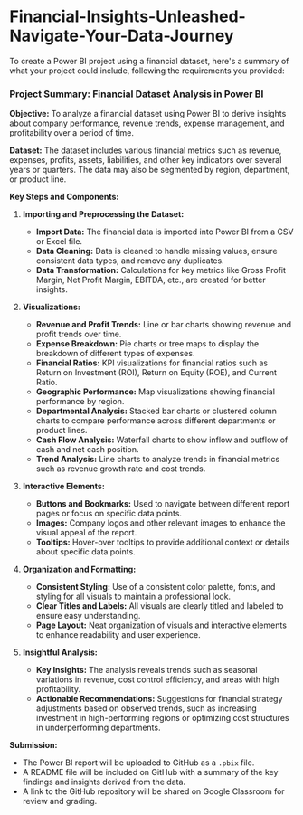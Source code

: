 # Financial-Insights-Unleashed-Navigate-Your-Data-Journey

To create a Power BI project using a financial dataset, here's a summary of what your project could include, following the requirements you provided:

### Project Summary: Financial Dataset Analysis in Power BI

**Objective:**
To analyze a financial dataset using Power BI to derive insights about company performance, revenue trends, expense management, and profitability over a period of time.

**Dataset:**
The dataset includes various financial metrics such as revenue, expenses, profits, assets, liabilities, and other key indicators over several years or quarters. The data may also be segmented by region, department, or product line.

**Key Steps and Components:**

1. **Importing and Preprocessing the Dataset:**
   - **Import Data:** The financial data is imported into Power BI from a CSV or Excel file.
   - **Data Cleaning:** Data is cleaned to handle missing values, ensure consistent data types, and remove any duplicates.
   - **Data Transformation:** Calculations for key metrics like Gross Profit Margin, Net Profit Margin, EBITDA, etc., are created for better insights.

2. **Visualizations:**
   - **Revenue and Profit Trends:** Line or bar charts showing revenue and profit trends over time.
   - **Expense Breakdown:** Pie charts or tree maps to display the breakdown of different types of expenses.
   - **Financial Ratios:** KPI visualizations for financial ratios such as Return on Investment (ROI), Return on Equity (ROE), and Current Ratio.
   - **Geographic Performance:** Map visualizations showing financial performance by region.
   - **Departmental Analysis:** Stacked bar charts or clustered column charts to compare performance across different departments or product lines.
   - **Cash Flow Analysis:** Waterfall charts to show inflow and outflow of cash and net cash position.
   - **Trend Analysis:** Line charts to analyze trends in financial metrics such as revenue growth rate and cost trends.

3. **Interactive Elements:**
   - **Buttons and Bookmarks:** Used to navigate between different report pages or focus on specific data points.
   - **Images:** Company logos and other relevant images to enhance the visual appeal of the report.
   - **Tooltips:** Hover-over tooltips to provide additional context or details about specific data points.

4. **Organization and Formatting:**
   - **Consistent Styling:** Use of a consistent color palette, fonts, and styling for all visuals to maintain a professional look.
   - **Clear Titles and Labels:** All visuals are clearly titled and labeled to ensure easy understanding.
   - **Page Layout:** Neat organization of visuals and interactive elements to enhance readability and user experience.

5. **Insightful Analysis:**
   - **Key Insights:** The analysis reveals trends such as seasonal variations in revenue, cost control efficiency, and areas with high profitability.
   - **Actionable Recommendations:** Suggestions for financial strategy adjustments based on observed trends, such as increasing investment in high-performing regions or optimizing cost structures in underperforming departments.

**Submission:**
- The Power BI report will be uploaded to GitHub as a `.pbix` file.
- A README file will be included on GitHub with a summary of the key findings and insights derived from the data.
- A link to the GitHub repository will be shared on Google Classroom for review and grading.
